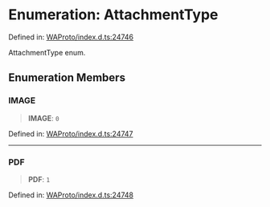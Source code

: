 # Enumeration: AttachmentType

Defined in: [WAProto/index.d.ts:24746](https://github.com/Fokusdotid/Baileys/blob/86ad0f8078178c8586062ad3364a59e068f4b3b2/WAProto/index.d.ts#L24746)

AttachmentType enum.

## Enumeration Members

### IMAGE

> **IMAGE**: `0`

Defined in: [WAProto/index.d.ts:24747](https://github.com/Fokusdotid/Baileys/blob/86ad0f8078178c8586062ad3364a59e068f4b3b2/WAProto/index.d.ts#L24747)

***

### PDF

> **PDF**: `1`

Defined in: [WAProto/index.d.ts:24748](https://github.com/Fokusdotid/Baileys/blob/86ad0f8078178c8586062ad3364a59e068f4b3b2/WAProto/index.d.ts#L24748)

